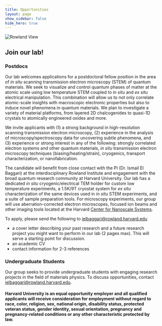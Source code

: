 ```yaml
---
title: Opportunities
layout: page
show_sidebar: false
hide_hero: true
---
```


![Rowland View](../img/RowlandView.jpg)

## Join our lab!

### Postdocs

Our lab welcomes applications for a postdoctoral fellow position in the area of <em> in situ </em> scanning transmission electron microscopy (STEM) of quantum materials. 
We seek to visualize and control quantum phases of matter at the atomic scale using low temperature STEM coupled to <em>in situ</em> and <em>ex situ</em> electrical manipulation. This combination will allow us to not only correlate atomic-scale insights with macroscopic electronic properties but also to induce novel phenomena in quantum materials. We plan to investigate a variety of material platforms, from layered 2D chalcogenides to quasi-1D crystals to atomically engineered oxides and more. 

We invite applicants with (1) a strong background in high-resolution scanning transmission electron microscopy, (2) experience in the analysis of 
microscopy/spectroscopy data for uncovering subtle phenomena, and (3) experience or strong interest in any of the following: 
strongly correlated electron systems and other quantum materials, <em>in situ </em> transmission electron microscopy techniques (biasing/heating/strain), cryogenics, transport characterization, or nanofabrication.

The candidate will benefit from close contact with the PI (Dr. Ismail El Baggari) at the interdisciplinary Rowland Institute and engagement with the broad quantum research community at Harvard University. Our lab has a dedicated <em>in situ</em> cryogenic/electrical TEM holder for custom low temperature experiments, a 1.5K/9T cryostat system for <em>ex situ</em> characterization of the same devices used in <em>in situ</em> STEM experiments, and a suite of sample preparation tools. For microscopy experiments, our group will use aberration-corrected electron microscopes, focused ion beams and other imaging tools located at the Harvard [Center for Nanoscale Systems](https://cns1.rc.fas.harvard.edu/).

To apply, please send the following to ielbaggari@rowland.harvard.edu 
* a cover letter describing your past research and a future research project you might want to perform  in our lab (2 pages max). This will serve a starting point for discussion.
* an academic CV  
* contact information for 2-3 references

### Undergraduate Students

Our group seeks to provide undergraduate students with engaging research projects in the field of materials physics. To discuss opportunities, contact ielbaggari@rowland.harvard.edu. 


#### Harvard University is an equal opportunity employer and all qualified applicants will receive consideration for employment without regard to race, color, religion, sex, national origin, disability status, protected veteran status, gender identity, sexual orientation, pregnancy and pregnancy-related conditions or any other characteristic protected by law.

